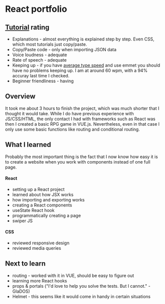 # React portfolio
## [Tutorial](https://www.youtube.com/watch?v=G-Cr00UYokU "tutorial") rating
- Explanations - almost everything is explained step by step. Even CSS, which most tutorials just copy/paste.
- Copy/Paste code - only when importing JSON data
- Voice loudness - adequate
- Rate of speech - adequate 
- Keeping up - if you have [average type speed](https://onlinetyping.org/blog/average-typing-speed.php "average typing speed") and use emmet you should have no problems keeping up. I am at around 60 wpm, with a 94% accuray last time I checked.
- Beginner friendliness - having

## Overview
It took me about 3 hours to finish the project, which was much shorter that I thought it would take. While I do have previous experience with JS/CSS/HTML, the only contact I had with frameworks such as React was then I created a basic RPG game in VUE.js. Nevertheless, even in that case I only use some basic functions like routing and conditional routing.
## What I learned 
Probably the most important thing is the fact that I now know how easy it is to create a website when you work with components instead of one full page.
#### React
- setting up a React project
- learned about how JSX works
- how importing and exporting works
- creating a React components
- useState React hook
- programmatically creating a page
- swiper JS
#### CSS
- reviewed responsive design
- reviewed media queries

## Next to learn
- routing - worked with it in VUE, should be easy to figure out
- learning more React hooks
- props & portals ("I'd love to help you solve the tests. But I cannot." -GlaDOS)
- Helmet - this seems like it would come in handy in certain situations
